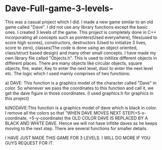 # Dave-Full-game-3-levels-
This was a casual project which I did. I made a new game similar to an old game called "Dave". I did not use any library functions except the basic ones. I created 3 levels of the game. This project is completely done in C++ incorporating all concepts such as pointers(Used everywhere), files(used to score high scores), constructors, destructors (Used to initialize 3 lives, score to zero), classes(The code is done using an object oriented, class/struct based design) and many other small concepts.
I have made my own library file called "Objects.h". This is used to initilize different objects in different places. There are many objects like circular objects, square objects, fire, water, Key to enter the next level, door to enter the next level etc.
The logic which I used mainly comprises of two functions:


a) DAVE: This function is a graphics model of the character called "Dave" in color. So whenever we pass the coordinates to this function and call it, we get the dave figure in those coordinates. (I used graphics.h for graphics in this project)


b)NODAVE:This function is a graphics model of dave which is black in color. I remove all the colors so that "WHEN DAVE MOVES NEXT STEP(+5-x-coordinate, +5-y-coordinate) the OLD COLOR DAVE IS REPLACED BY A BLACK AND WHITE DAVE. Hence we will not have infitite daves as he keeps moving to the next step. 
There are several functions for smaller details.


I HAVE JUST MADE THIS GAME FOR 3 LEVELS. I WILL DO MORE IF YOU GUYS REQUEST FOR IT. 
